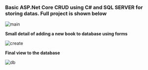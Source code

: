 <h3>Basic ASP.Net Core CRUD using C# and SQL SERVER for storing datas. Full project is shown below</h3>

![main](https://user-images.githubusercontent.com/110688067/214320183-cdb10deb-1559-4f97-9c5c-1fb6f0613b8a.png)

<p><strong>Small detail of adding a new book to database using forms</strong></p>

![create](https://user-images.githubusercontent.com/110688067/214320309-dc283dc7-4485-4647-aecf-a126a3c76f49.png)

<p><strong>Final view to the database</strong></p>

![db](https://user-images.githubusercontent.com/110688067/214320368-795fdf23-1ee7-4a5d-8bb8-78b83ff27c23.png)

